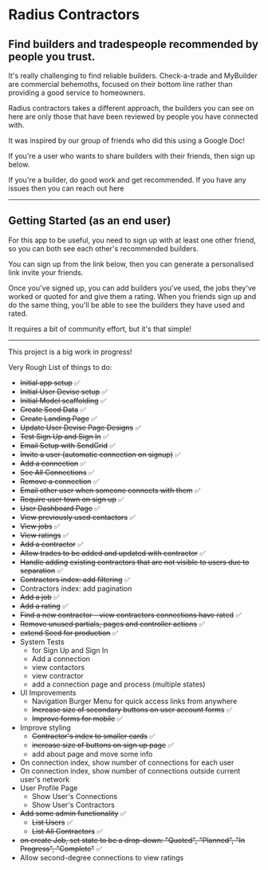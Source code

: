 # Radius Contractors

## Find builders and tradespeople recommended by people you trust.

It's really challenging to find reliable builders. 
Check-a-trade and MyBuilder are commercial behemoths, focused on their bottom line rather than providing a good service to homeowners.

Radius contractors takes a different approach, the builders you can see on here are only those that have been reviewed by people you have connected with.

It was inspired by our group of friends who did this using a Google Doc!



If you're a user who wants to share builders with their friends, then sign up below.

If you're a builder, do good work and get recommended. If you have any issues then you can reach out here

---

## Getting Started (as an end user)

For this app to be useful, you need to sign up with at least one other friend, so you can both see each other's recommended builders.

You can sign up from the link below, then you can generate a personalised link invite your friends.

Once you've signed up, you can add builders you've used, the jobs they've worked or quoted for and give them a rating. When you friends sign up and do the same thing, you'll be able to see the builders they have used and rated.

It requires a bit of community effort, but it's that simple!

---

This project is a big work in progress!

Very Rough List of things to do:
- ~~Initial app setup~~ ✅
- ~~Initial User Devise setup~~ ✅
- ~~Initial Model scaffolding~~ ✅
- ~~Create Seed Data~~ ✅
- ~~Create Landing Page~~ ✅
- ~~Update User Devise Page Designs~~ ✅
- ~~Test Sign Up and Sign In~~ ✅
- ~~Email Setup with SendGrid~~ ✅
- ~~Invite a user (automatic connection on signup)~~ ✅
- ~~Add a connection~~ ✅
- ~~See All Connections~~ ✅
- ~~Remove a connection~~ ✅
- ~~Email other user when someone connects with them~~ ✅
- ~~Require user town on sign up~~ ✅
- ~~User Dashboard Page~~ ✅
- ~~View previously used contactors~~ ✅
- ~~View jobs~~ ✅
- ~~View ratings~~ ✅
- ~~Add a contractor~~ ✅
- ~~Allow trades to be added and updated with contractor~~ ✅
- ~~Handle adding existing contractors that are not visible to users due to separation~~ ✅
- ~~Contractors index: add filtering~~ ✅
- Contractors index: add pagination
- ~~Add a job~~ ✅
- ~~Add a rating~~ ✅
- ~~Find a new contractor - view contractors connections have rated~~ ✅
- ~~Remove unused partials, pages and controller actions~~ ✅
- ~~extend Seed for production~~ ✅
- System Tests
  - for Sign Up and Sign In
  - Add a connection
  - view contactors
  - view contractor
  - add a connection page and process (multiple states)
- UI Improvements
  - Navigation Burger Menu for quick access links from anywhere
  - ~~Increase size of secondary buttons on user account forms~~ ✅
  - ~~Improve forms for mobile~~ ✅
- Improve styling
  - ~~Contractor's index to smaller cards~~ ✅
  - ~~increase size of buttons on sign up page~~ ✅
  - add about page and move some info
- On connection index, show number of connections for each user
- On connection index, show number of connections outside current user's network
- User Profile Page
  - Show User's Connections
  - Show User's Contractors
- ~~Add some admin functionality~~ ✅
  - ~~List Users~~ ✅
  - ~~List All Contractors~~ ✅
- ~~on create Job, set state to be a drop-down: "Quoted", "Planned", "In Progress", "Complete"~~ ✅
- Allow second-degree connections to view ratings
